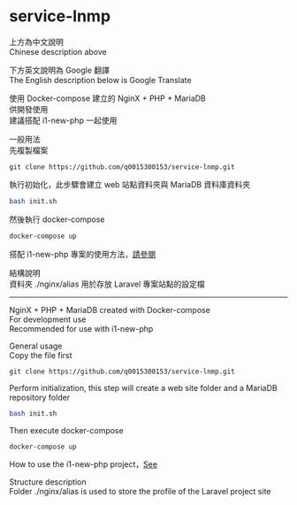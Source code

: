 service-lnmp
============

上方為中文說明  
Chinese description above

下方英文說明為 Google 翻譯  
The English description below is Google Translate


使用 Docker-compose 建立的 NginX + PHP + MariaDB  
供開發使用  
建議搭配 i1-new-php 一起使用


一般用法  
先複製檔案  
```git
git clone https://github.com/q0015300153/service-lnmp.git
```

執行初始化，此步驟會建立 web 站點資料夾與 MariaDB 資料庫資料夾  
```bash
bash init.sh
```

然後執行 docker-compose  
```bash
docker-compose up
```

搭配 i1-new-php 專案的使用方法，[請參閱](https://github.com/q0015300153/i1-new-php)


結構說明  
資料夾 ./nginx/alias 用於存放 Laravel 專案站點的設定檔

- - -

NginX + PHP + MariaDB created with Docker-compose  
For development use  
Recommended for use with i1-new-php  

General usage  
Copy the file first  
```git
git clone https://github.com/q0015300153/service-lnmp.git
```

Perform initialization, this step will create a web site folder and a MariaDB repository folder  
```bash
bash init.sh
```

Then execute docker-compose  
```bash
docker-compose up
```

How to use the i1-new-php project，[See](https://github.com/q0015300153/i1-new-php)


Structure description  
Folder ./nginx/alias is used to store the profile of the Laravel project site